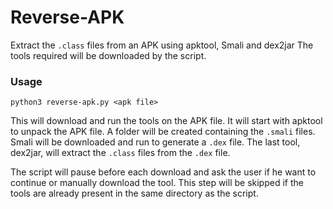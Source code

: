 Reverse-APK
===========

Extract the `.class` files from an APK using apktool, Smali and dex2jar
The tools required will be downloaded by the script.


### Usage

```shell
python3 reverse-apk.py <apk file>
```

This will download and run the tools on the APK file.
It will start with apktool to unpack the APK file.
A folder will be created containing the `.smali` files.
Smali will be downloaded and run to generate a `.dex` file.
The last tool, dex2jar, will extract the `.class` files from the `.dex` file.

The script will pause before each download and ask the user if he want to continue or manually download the tool.
This step will be skipped if the tools are already present in the same directory as the script.
